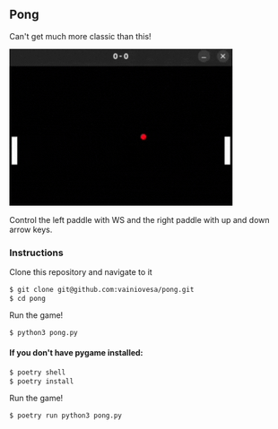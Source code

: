 ## Pong

Can't get much more classic than this!

![gameplay](https://github.com/vainiovesa/pong/blob/main/resources/gameplay.gif)

Control the left paddle with WS and the right paddle with up and down arrow keys.

### Instructions
Clone this repository and navigate to it
```console
$ git clone git@github.com:vainiovesa/pong.git
$ cd pong
```
Run the game!
```console
$ python3 pong.py
```

#### If you don't have pygame installed:
```console
$ poetry shell
$ poetry install
```
Run the game!
```console
$ poetry run python3 pong.py
```
